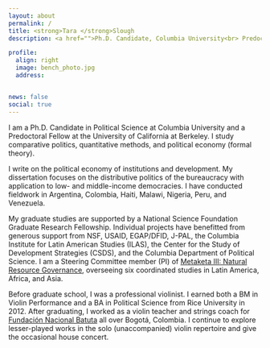 ```yaml
---
layout: about
permalink: /
title: <strong>Tara </strong>Slough
description: <a href="">Ph.D. Candidate, Columbia University<br> Predoctoral Fellow, UC Berkeley</a>

profile:
  align: right
  image: bench_photo.jpg
  address:


news: false
social: true
---
```


I am a Ph.D. Candidate in Political Science at Columbia University and a Predoctoral Fellow at the University of California at Berkeley. I study comparative politics, quantitative methods, and political economy (formal theory).

I write on the political economy of institutions and development. My dissertation focuses on the distributive politics of the bureaucracy with application to low- and middle-income democracies. I have conducted fieldwork in Argentina, Colombia, Haiti, Malawi, Nigeria, Peru, and Venezuela.

My graduate studies are supported by a National Science Foundation Graduate Research Fellowship. Individual projects have benefitted from generous support from NSF, USAID, EGAP/DFID, J-PAL, the Columbia Institute for Latin American Studies (ILAS), the Center for the Study of Development Strategies (CSDS), and the Columbia Department of Political Science. I am a Steering Committee member (PI) of <a href="http://egap.org/metaketa/metaketa-iii-natural-resource-governance"  target="_blank">Metaketa III: Natural Resource Governance</a>, overseeing six coordinated studies in Latin America, Africa, and Asia.

Before graduate school, I was a professional violinist. I earned both a BM in Violin Performance and a BA in Political Science from Rice University in 2012. After graduating, I worked as a violin teacher and strings coach for [Fundación Nacional Batuta](https://www.fundacionbatuta.org/) all over Bogotá, Colombia. I continue to explore lesser-played works in the solo (unaccompanied) violin repertoire and give the occasional house concert.
